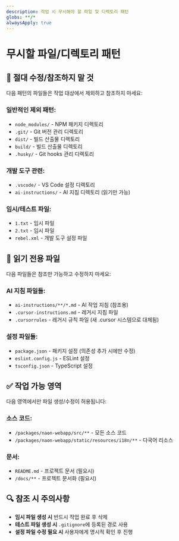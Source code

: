 ```yaml
---
description: 작업 시 무시해야 할 파일 및 디렉토리 패턴
globs: **/*
alwaysApply: true
---
```


# 무시할 파일/디렉토리 패턴

## 🚫 절대 수정/참조하지 말 것
다음 패턴의 파일들은 작업 대상에서 제외하고 참조하지 마세요:

### 일반적인 제외 패턴:
- `node_modules/` - NPM 패키지 디렉토리
- `.git/` - Git 버전 관리 디렉토리
- `dist/` - 빌드 산출물 디렉토리
- `build/` - 빌드 산출물 디렉토리
- `.husky/` - Git hooks 관리 디렉토리

### 개발 도구 관련:
- `.vscode/` - VS Code 설정 디렉토리
- `ai-instructions/` - AI 지침 디렉토리 (읽기만 가능)

### 임시/테스트 파일:
- `1.txt` - 임시 파일
- `2.txt` - 임시 파일  
- `rebel.xml` - 개발 도구 설정 파일

## 📖 읽기 전용 파일
다음 파일들은 참조만 가능하고 수정하지 마세요:

### AI 지침 파일들:
- `ai-instructions/**/*.md` - AI 작업 지침 (참조용)
- `.cursor-instructions.md` - 레거시 지침 파일
- `.cursorrules` - 레거시 규칙 파일 (새 .cursor 시스템으로 대체됨)

### 설정 파일들:
- `package.json` - 패키지 설정 (의존성 추가 시에만 수정)
- `eslint.config.js` - ESLint 설정
- `tsconfig.json` - TypeScript 설정

## ✅ 작업 가능 영역
다음 영역에서만 파일 생성/수정이 허용됩니다:

### 소스 코드:
- `/packages/naon-webapp/src/**` - 모든 소스 코드
- `/packages/naon-webapp/static/resources/i18n/**` - 다국어 리소스

### 문서:
- `README.md` - 프로젝트 문서 (필요시)
- `/docs/**` - 프로젝트 문서화 (필요시)

## 🔍 참조 시 주의사항
- **임시 파일 생성 시** 반드시 작업 완료 후 삭제
- **테스트 파일 생성 시** `.gitignore`에 등록된 경로 사용
- **설정 파일 수정 필요 시** 사용자에게 명시적 확인 후 진행
